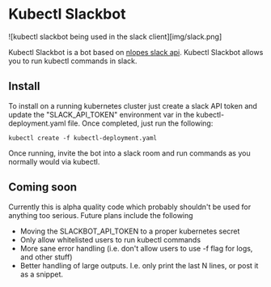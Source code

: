 # Kubectl Slackbot

![kubectl slackbot being used in the slack client][img/slack.png]

Kubectl Slackbot is a bot based on [nlopes slack api](github.com/nlopes/slack). Kubectl Slackbot allows you to run kubectl commands in slack.

## Install

To install on a running kubernetes cluster just create a slack API token and update the "SLACK_API_TOKEN" environment var in the kubectl-deployment.yaml file. Once completed, just run the following:

```
kubectl create -f kubectl-deployment.yaml
```

Once running, invite the bot into a slack room and run commands as you normally would via kubectl.

## Coming soon

Currently this is alpha quality code which probably shouldn't be used for anything too serious. Future plans include the following

* Moving the SLACKBOT_API_TOKEN to a proper kubernetes secret
* Only allow whitelisted users to run kubectl commands
* More sane error handling (i.e. don't allow users to use -f flag for logs, and other stuff)
* Better handling of large outputs. I.e. only print the last N lines, or post it as a snippet.

